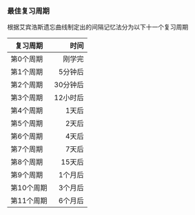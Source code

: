 ### 最佳复习周期

根据艾宾浩斯遗忘曲线制定出的间隔记忆法分为以下十一个复习周期

|复习周期|时间|
|---|---:|
|第0个周期|刚学完|
|第1个周期|5分钟后|
|第2个周期|30分钟后|
|第3个周期|12小时后|
|第4个周期|1天后|
|第5个周期|2天后|
|第6个周期|4天后|
|第7个周期|7天后|
|第8个周期|15天后|
|第9个周期|1个月后|
|第10个周期|3个月后|
|第11个周期|6个月后|
